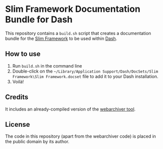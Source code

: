 # Slim Framework Documentation Bundle for Dash

This repository contains a `build.sh` script that creates a
documentation bundle for the [Slim
Framework](http://docs.slimframework.com) to be used within
[Dash](http://kapeli.com/dash).

## How to use

1. Run `build.sh` in the command line
2. Double-click on the `~/Library/Application Support/Dash/DocSets/Slim
Framework\Slim Framework.docset` file to add it to your Dash installation.
3. Voilà!

## Credits

It includes an already-compiled version of the [webarchiver
tool](https://github.com/newzealandpaul/webarchiver).

## License

The code in this repository (apart from the webarchiver code) is placed
in the public domain by its author.

